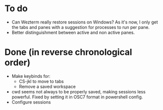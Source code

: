 # To do

- Can Wezterm really restore sessions on Windows? As it's now, I only get the tabs and panes with a suggestion for processes to run per pane.
- Better distinguishment between active and non active panes.

# Done (in reverse chronological order)

- Make keybinds for:
  - CS-jkl to move to tabs
  - Remove a saved workspace
- cwd seems not always to be properly saved, making sessions less powerful. Fixed by setting it in OSC7 format in powershell config.
- Configure sessions
